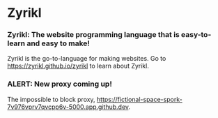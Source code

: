 # Zyrikl
### Zyrikl: The website programming language that is easy-to-learn and easy to make!
Zyrikl is the go-to-language for making websites. Go to https://zyrikl.github.io/zyrikl to learn about Zyrikl.

### ALERT: New proxy coming up!
The impossible to block proxy, https://fictional-space-spork-7v976vprv7qvcpp6v-5000.app.github.dev.
